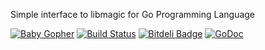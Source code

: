 Simple interface to libmagic for Go Programming Language

[![Baby Gopher](https://raw2.github.com/drnic/babygopher-site/gh-pages/images/babygopher-logo-small.png)](http://www.babygopher.org)
[![Build Status](https://travis-ci.org/kwilczynski/go-magic.png?branch=master)](https://travis-ci.org/kwilczynski/go-magic)
[![Bitdeli Badge](https://d2weczhvl823v0.cloudfront.net/kwilczynski/go-magic/trend.png)](https://bitdeli.com/free)
[![GoDoc](https://godoc.org/github.com/kwilczynski/go-magic?status.png)](https://godoc.org/github.com/kwilczynski/go-magic)

